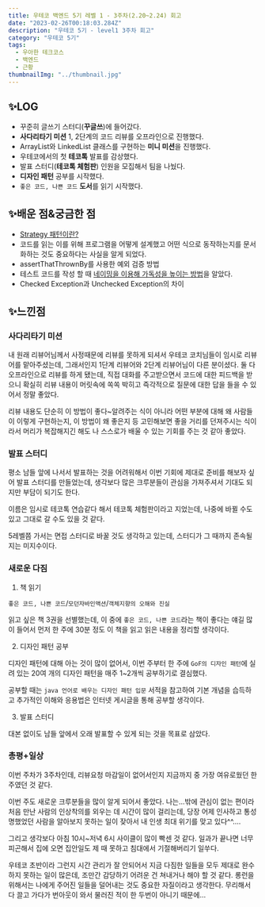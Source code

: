 ```yaml
---
title: 우테코 백엔드 5기 레벨 1 - 3주차(2.20~2.24) 회고
date: "2023-02-26T00:18:03.284Z"
description: "우테코 5기 - level1 3주차 회고"
category: "우테코 5기"
tags:
  - 우아한 테크코스
  - 백엔드
  - 근황
thumbnailImg: "../thumbnail.jpg"
---
```


## ✨LOG

- 꾸준히 글쓰기 스터디(**꾸글쓰**)에 들어갔다.
- **사다리타기 미션** 1, 2단계의 코드 리뷰를 오프라인으로 진행했다.
- ArrayList와 LinkedList 클래스를 구현하는 **미니 미션**을 진행했다.
- 우테코에서의 첫 **테코톡** 발표를 감상했다.
- 발표 스터디(**테코톡 체험판**) 인원을 모집해서 팀을 나눴다.
- **디자인 패턴** 공부를 시작했다.
- `좋은 코드, 나쁜 코드` **도서**를 읽기 시작했다.

## ✨배운 점&궁금한 점

- [Strategy 패턴이란?](<https://amaran-th.github.io/%EC%9A%B0%ED%85%8C%EC%BD%94%205%EA%B8%B0/Strategy%20Pattern(%EC%A0%84%EB%9E%B5%20%ED%8C%A8%ED%84%B4)/>)
- 코드를 읽는 이를 위해 프로그램을 어떻게 설계했고 어떤 식으로 동작하는지를 문서화하는 것도 중요하다는 사실을 알게 되었다.
- assertThatThrownBy를 사용한 예외 검증 방법
- 테스트 코드를 작성 할 때 [네이밍을 이용해 가독성을 높이는 방법](https://amaran-th.github.io/%EC%9A%B0%ED%85%8C%EC%BD%94%205%EA%B8%B0/%ED%85%8C%EC%8A%A4%ED%8A%B8%20%EC%BD%94%EB%93%9C%EC%9D%98%20%EA%B0%80%EB%8F%85%EC%84%B1%EC%9D%84%20%EB%86%92%EC%9D%B4%EA%B8%B0%20%EC%9C%84%ED%95%9C%20%ED%8C%81/)을 알았다.
- Checked Exception과 Unchecked Exception의 차이

## ✨느낀점

### 사다리타기 미션

내 원래 리뷰어님께서 사정때문에 리뷰를 못하게 되셔서 우테코 코치님들이 임시로 리뷰어를 맡아주셨는데, 그래서인지 1단계 리뷰어와 2단계 리뷰어님이 다른 분이셨다. 둘 다 오프라인으로 리뷰를 하게 됐는데, 직접 대화를 주고받으면서 코드에 대한 피드백을 받으니 확실히 리뷰 내용이 머릿속에 쏙쏙 박히고 즉각적으로 질문에 대한 답을 들을 수 있어서 정말 좋았다.

리뷰 내용도 단순히 이 방법이 좋다~알려주는 식이 아니라 어떤 부분에 대해 왜 사람들이 이렇게 구현하는지, 이 방법이 왜 좋은지 등 고민해보면 좋을 거리를 던져주시는 식이라서 머리가 복잡해지긴 해도 나 스스로가 배울 수 있는 기회를 주는 것 같아 좋았다.

### 발표 스터디

평소 남들 앞에 나서서 발표하는 것을 어려워해서 이번 기회에 제대로 준비를 해보자 싶어 발표 스터디를 만들었는데, 생각보다 많은 크루분들이 관심을 가져주셔서 기대도 되지만 부담이 되기도 한다.

이름은 임시로 테코톡 연습같다 해서 테코톡 체험판이라고 지었는데, 나중에 바뀔 수도 있고 그대로 갈 수도 있을 것 같다.

5레벨쯤 가서는 면접 스터디로 바꿀 것도 생각하고 있는데, 스터디가 그 때까지 존속될 지는 미지수이다.

### 새로운 다짐

1. 책 읽기

`좋은 코드, 나쁜 코드`/`모던자바인액션`/`객체지향의 오해와 진실`

읽고 싶은 책 3권을 선별했는데, 이 중에 `좋은 코드, 나쁜 코드`라는 책이 좋다는 얘길 많이 들어서 먼저 한 주에 30분 정도 이 책을 읽고 읽은 내용을 정리할 생각이다.

2. 디자인 패턴 공부

디자인 패턴에 대해 아는 것이 많이 없어서, 이번 주부터 한 주에 `GoF의 디자인 패턴`에 실려 있는 20여 개의 디자인 패턴을 매주 1~2개씩 공부하기로 결심했다.

공부할 때는 `java 언어로 배우는 디자인 패턴 입문` 서적을 참고하여 기본 개념을 습득하고 추가적인 이해와 응용법은 인터넷 게시글을 통해 공부할 생각이다.

3. 발표 스터디

대본 없이도 남들 앞에서 오래 발표할 수 있게 되는 것을 목표로 삼았다.

### 총평+일상

이번 주차가 3주차인데, 리뷰요청 마감일이 없어서인지 지금까지 중 가장 여유로웠던 한 주였던 것 같다.

이번 주도 새로운 크루분들을 많이 알게 되어서 좋았다. 나는…밖에 관심이 없는 편이라 처음 만난 사람의 인상착의를 외우는 데 시간이 많이 걸리는데, 당장 어제 인사하고 통성명했었던 사람을 알아보지 못하는 일이 잦아서 내 인생 최대 위기를 맞고 있다^^….

그리고 생각보다 아침 10시~저녁 6시 사이클이 많이 빡센 것 같다. 일과가 끝나면 너무 피곤해서 집에 오면 집안일도 제 때 못하고 침대에서 기절해버리기 일쑤다.

우테코 초반이라 그런지 시간 관리가 잘 안되어서 지금 다짐한 일들을 모두 제대로 완수하지 못하는 일이 많은데, 조만간 감당하기 어려운 건 쳐내거나 해야 할 것 같다. 롱런을 위해서는 나에게 주어진 일들을 덜어내는 것도 중요한 자질이라고 생각한다. 무리해서 다 끌고 가다가 번아웃이 와서 물러진 적이 한 두번이 아니기 때문에…
